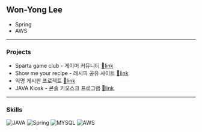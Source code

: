 ## Won-Yong Lee
* Spring
* AWS

---

### Projects  
- Sparta game club - 게이머 커뮤니티 [🔗link](https://github.com/japgo/spring_portfolio/blob/master/sparta_game_club.md)  
- Show me your recipe - 래시피 공유 사이트 [🔗link](https://github.com/japgo/spring_study/tree/master/ShowMeYourRecipe)   
- 익명 게시판 프로젝트 [🔗link](https://github.com/japgo/spring_study/tree/master/BackOffice/BackOffice)  
- JAVA Kiosk - 콘솔 키오스크 프로그램 [🔗link](https://github.com/japgo/console_kiosk)  

---

### Skills  
![JAVA](https://img.shields.io/badge/java-brown.svg?style=for-the-badge&logo=openjdk&logoColor=white)
![Spring](https://img.shields.io/badge/spring-darkgreen.svg?style=for-the-badge&logo=spring&logoColor=white)
![MYSQL](https://img.shields.io/badge/mysql-blue.svg?style=for-the-badge&logo=mysql&logoColor=white)
![AWS](https://img.shields.io/badge/aws-orange.svg?style=for-the-badge&logo=amazon&logoColor=white)
